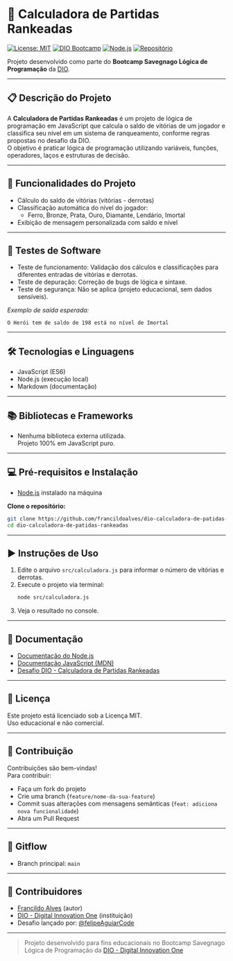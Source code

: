 # 🏅 Calculadora de Partidas Rankeadas

[![License: MIT](https://img.shields.io/badge/license-MIT-green.svg)](LICENSE)
[![DIO Bootcamp](https://img.shields.io/badge/DIO-Bootcamp-blue)](https://www.dio.me/bootcamp/savegnago-logica-de-programacao)
[![Node.js](https://img.shields.io/badge/Node.js-Enabled-brightgreen)](https://nodejs.org/)
[![Repositório](https://img.shields.io/badge/GitHub-Projeto-black)](https://github.com/francildoalves/dio-calculadora-de-patidas-rankeadas)

Projeto desenvolvido como parte do **Bootcamp Savegnago Lógica de Programação** da [DIO](https://www.dio.me/).

---

## 📋 Descrição do Projeto

A **Calculadora de Partidas Rankeadas** é um projeto de lógica de programação em JavaScript que calcula o saldo de vitórias de um jogador e classifica seu nível em um sistema de ranqueamento, conforme regras propostas no desafio da DIO.  
O objetivo é praticar lógica de programação utilizando variáveis, funções, operadores, laços e estruturas de decisão.

---

## 🚀 Funcionalidades do Projeto

- Cálculo do saldo de vitórias (vitórias - derrotas)
- Classificação automática do nível do jogador:
  - Ferro, Bronze, Prata, Ouro, Diamante, Lendário, Imortal
- Exibição de mensagem personalizada com saldo e nível

---

## 🧪 Testes de Software

- Teste de funcionamento: Validação dos cálculos e classificações para diferentes entradas de vitórias e derrotas.
- Teste de depuração: Correção de bugs de lógica e sintaxe.
- Teste de segurança: Não se aplica (projeto educacional, sem dados sensíveis).

*Exemplo de saída esperada:*
```
O Herói tem de saldo de 198 está no nível de Imortal
```

---

## 🛠️ Tecnologias e Linguagens

- JavaScript (ES6)
- Node.js (execução local)
- Markdown (documentação)

---

## 📚 Bibliotecas e Frameworks

- Nenhuma biblioteca externa utilizada.  
  Projeto 100% em JavaScript puro.

---

## 💻 Pré-requisitos e Instalação

- [Node.js](https://nodejs.org/) instalado na máquina

**Clone o repositório:**
```bash
git clone https://github.com/francildoalves/dio-calculadora-de-patidas-rankeadas.git
cd dio-calculadora-de-patidas-rankeadas
```

---

## ▶️ Instruções de Uso

1. Edite o arquivo `src/calculadora.js` para informar o número de vitórias e derrotas.
2. Execute o projeto via terminal:
   ```bash
   node src/calculadora.js
   ```
3. Veja o resultado no console.

---

## 📖 Documentação

- [Documentação do Node.js](https://nodejs.org/en/docs)
- [Documentação JavaScript (MDN)](https://developer.mozilla.org/pt-BR/docs/Web/JavaScript)
- [Desafio DIO - Calculadora de Partidas Rankeadas](https://www.dio.me/bootcamp/savegnago-logica-de-programacao)

---

## 📝 Licença

Este projeto está licenciado sob a Licença MIT.  
Uso educacional e não comercial.  

---

## 🤝 Contribuição

Contribuições são bem-vindas!  
Para contribuir:

- Faça um fork do projeto
- Crie uma branch (`feature/nome-da-sua-feature`)
- Commit suas alterações com mensagens semânticas (`feat: adiciona nova funcionalidade`)
- Abra um Pull Request

---

## 🔀 Gitflow

- Branch principal: `main`


---

## 👥 Contribuidores

- [Francildo Alves](https://github.com/francildoalves) (autor)
- [DIO - Digital Innovation One](https://www.dio.me/) (instituição)
- Desafio lançado por: [@felipeAguiarCode](https://github.com/felipeAguiarCode)

---

> Projeto desenvolvido para fins educacionais no Bootcamp Savegnago Lógica de Programação da [DIO - Digital Innovation One](https://www.dio.me/)
